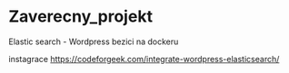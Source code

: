 # Zaverecny_projekt
Elastic search - Wordpress
bezici na dockeru

instagrace
https://codeforgeek.com/integrate-wordpress-elasticsearch/
